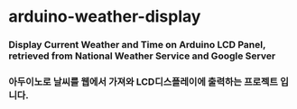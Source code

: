# arduino-weather-display
 
### Display Current Weather and Time on Arduino LCD Panel, retrieved from National Weather Service and Google Server
### 아두이노로 날씨를 웹에서 가져와 LCD디스플레이에 출력하는 프로젝트 입니다.
